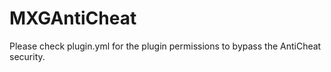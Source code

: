 # MXGAntiCheat
 Please check plugin.yml for the plugin permissions to bypass the AntiCheat security.
